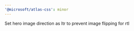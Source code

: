 ```yaml
---
'@microsoft/atlas-css': minor
---
```


Set hero image direction as ltr to prevent image flipping for rtl
